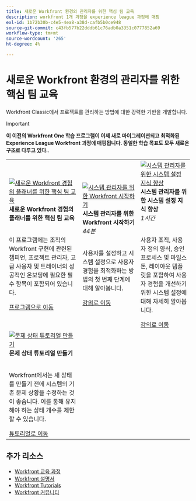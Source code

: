 ```yaml
---
title: 새로운 Workfront 환경의 관리자를 위한 핵심 팀 교육
description: workfront 1개 과정을 experience league 과정에 매핑
exl-id: 1b72b30b-c4e5-4ea8-a38d-cafb5b0ce948
source-git-commit: c43fb577b22dddb61c76adb0a3351c0777852a69
workflow-type: tm+mt
source-wordcount: '265'
ht-degree: 4%

---
```


# 새로운 Workfront 환경의 관리자를 위한 핵심 팀 교육

Workfront Classic에서 프로젝트를 관리하는 방법에 대한 강력한 기반을 개발합니다.

>[!IMPORTANT]
>
>**이 이전의 Workfront One 학습 프로그램이 이제 새로 마이그레이션되고 최적화된 Experience League Workfront 과정에 매핑됩니다.  동일한 학습 목표도 모두 새로운 구조로 다루고 있다.**.

<table>
  <tr>
   <td>
      <a href="https://experienceleague.adobe.com/docs/workfront-course-map/using/learning-programs/core-team-training-program-for-planners.html?lang=en">
      <img alt="새로운 Workfront 경험의 플래너를 위한 핵심 팀 교육" src="https://cdn.experienceleague.adobe.com/thumb/get-started-with-workfront-for-planners.png"/>
      </a>
      <div>
         <strong>새로운 Workfront 경험의 플래너를 위한 핵심 팀 교육</strong></a>         
      </div>
      <p>
        <br/>
         이 프로그램에는 조직의 Workfront 구현에 관련된 챔피언, 프로젝트 관리자, 고급 사용자 및 트레이너의 성공적인 온보딩에 필요한 필수 항목이 포함되어 있습니다.
      </p>
      <a  rel="noreferrer" target="_blank" href="https://experienceleague.adobe.com/docs/workfront-course-map/using/learning-programs/core-team-training-program-for-planners.html?lang=en" class="spectrum-Button spectrum-Button--primary spectrum-Button--sizeM">
      <span class="spectrum-Button-label has-no-wrap has-text-weight-bold">프로그램으로 이동</span>
      </a>
   </td>   
   <td>
      <a href="https://experienceleague.adobe.com/?recommended=Workfront-A-1-2022.1.admin">
      <img alt="시스템 관리자를 위한 Workfront 시작하기" src="https://cdn.experienceleague.adobe.com/thumb/create-custom-reports-and-dashboards.png"/>
      </a>
      <div>
         <strong>시스템 관리자를 위한 Workfront 시작하기</strong></a>
         <br/><em>44분</em>
      </div>
      <p>
        <br/>
         사용자를 설정하고 시스템 설정으로 사용자 경험을 최적화하는 방법의 첫 번째 단계에 대해 알아봅니다.
      </p>
      <a  rel="noreferrer" target="_blank" href="https://experienceleague.adobe.com/?recommended=Workfront-A-1-2022.1.admin" class="spectrum-Button spectrum-Button--primary spectrum-Button--sizeM">
      <span class="spectrum-Button-label has-no-wrap has-text-weight-bold">강의로 이동</span>
      </a>
   </td>
    <td>
      <a href="https://experienceleague.adobe.com/?recommended=Workfront-A-1-2022.2.admin">
      <img alt="시스템 관리자를 위한 시스템 설정 지식 향상" src="https://cdn.experienceleague.adobe.com/thumb/further-your-system-settings-knowledge-for-system-administrators.png"/>
      </a>
      <div>
         <strong>시스템 관리자를 위한 시스템 설정 지식 향상</strong></a>
         <br/><em>1시간</em>
      </div>
      <p>
        <br/>
         사용자 조직, 사용자 정의 양식, 승인 프로세스 및 마일스톤, 레이아웃 템플릿을 포함하여 사용자 경험을 개선하기 위한 시스템 설정에 대해 자세히 알아봅니다.
      </p>
      <a  rel="noreferrer" target="_blank" href="https://experienceleague.adobe.com/?recommended=Workfront-A-1-2022.2.admin" class="spectrum-Button spectrum-Button--primary spectrum-Button--sizeM">
      <span class="spectrum-Button-label has-no-wrap has-text-weight-bold">강의로 이동</span>
      </a>
   </td>
  </tr>
    <tr>
   <td>
      <a href="https://experienceleague.adobe.com/docs/workfront-learn/tutorials-workfront/administration-and-setup/configure-system-defaults/create-an-issue-status.html?lang=en">
      <img alt="문제 상태 튜토리얼 만들기" src="https://cdn.experienceleague.adobe.com/thumb/docs-workfront.png"/>
      </a>
      <div>
         <strong>문제 상태 튜토리얼 만들기</strong></a>
      </div>
      <p>
        <br/>
         Workfront에서는 새 상태를 만들기 전에 시스템의 기존 문제 상황을 수정하는 것이 좋습니다. 이를 통해 유지해야 하는 상태 개수를 제한할 수 있습니다.
      </p>
      <a  rel="noreferrer" target="_blank" href="https://experienceleague.adobe.com/docs/workfront-learn/tutorials-workfront/administration-and-setup/configure-system-defaults/create-an-issue-status.html?lang=en" class="spectrum-Button spectrum-Button--primary spectrum-Button--sizeM">
      <span class="spectrum-Button-label has-no-wrap has-text-weight-bold">튜토리얼로 이동</span>
      </a>
   </td>   
  </tr>
</table>

## 추가 리소스

* [Workfront 교육 과정](https://experienceleague.adobe.com/?lang=en&amp;Solution=Workfront#courses)
* [Workfront 설명서](https://experienceleague.adobe.com/docs/workfront.html)
* [Workfront Tutorials](https://experienceleague.adobe.com/docs/workfront-learn/tutorials-workfront/home.html)
* [Workfront 커뮤니티](https://experienceleaguecommunities.adobe.com/t5/workfront/ct-p/workfront)

